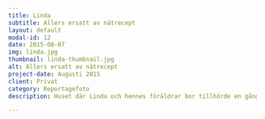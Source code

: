 ```yaml
---
title: Linda
subtitle: Allers ersatt av nätrecept
layout: default
modal-id: 12
date: 2015-08-07
img: linda.jpg
thumbnail: linda-thumbnail.jpg
alt: Allers ersatt av nätrecept
project-date: Augusti 2015
client: Privat
category: Reportagefoto
description: Huset där Linda och hennes föräldrar bor tillhörde en gång hennes mormor. Idag är det mesta renoverat men vissa saker påminner om mormor Asta såsom bunken på bordet. Kring det här bordet brukar släkten samlas på påsk och jul för att hämta godsaker såsom gratänger, korv, potatis och såser. Tack vare Linda lever matlagningsglädjen kvar och frodas. Allers och Året runt har bytts ut som inspirationskällor mot modernare nätrecept, appar och bloggar. Linda slukar allt i sin väg, delvis inspirerad av de italienska smaker som hennes pappa bidrar med.

---
```

